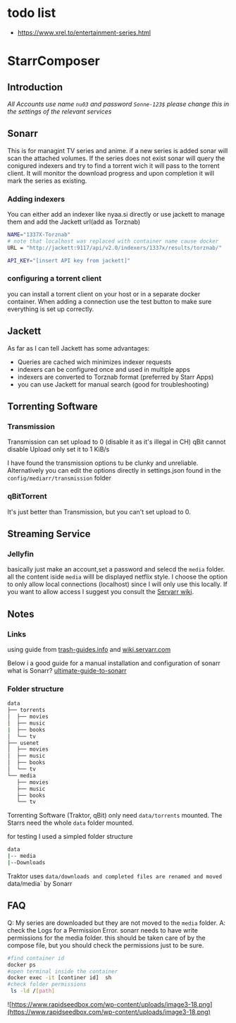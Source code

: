 # todo list
- https://www.xrel.to/entertainment-series.html


# StarrComposer

## Introduction

*All Accounts use name `nu03` and password `Sonne-123$` please change this in the settings of the relevant services*
## Sonarr

This is for managint TV series and anime. if a new series is added sonar will scan the attached volumes. 
If the series does not exist sonar will query the conigured indexers and try to find a torrent wich it will pass to the torrent client.
It will monitor the download progress and upon completion it will mark the series as existing.

### Adding indexers

You can either add an indexer like nyaa.si directly or use jackett to manage them and add the Jackett url(add as Torznab)

```bash
NAME="1337X-Torznab"
# note that localhost was replaced with container name cause docker
URL = "http://jackett:9117/api/v2.0/indexers/1337x/results/torznab/"

API_KEY="[insert API key from jackett]"

```

### configuring a torrent client

you can install a torrent client on your host or in a separate docker container.
When adding a connection use the test button to make sure everything is set up correctly.

## Jackett

As far as I can tell Jackett has some advantages:
- Queries are cached wich minimizes indexer requests
- indexers can be configured once and used in multiple apps
- indexers are converted to Torznab format (preferred by Starr Apps)
- you can use Jackett for manual search (good for troubleshooting)



## Torrenting Software

### Transmission

Transmission can set upload to 0 (disable it as it's illegal in CH)
qBit cannot disable Upload only set it to 1 KiB/s

I have found the transmission options tu be clunky and unreliable. Alternatively you can edit the options directly in settings.json
found in the `config/mediarr/transmission` folder

### qBitTorrent

It's just better than Transmission, but you can't set upload to 0.

## Streaming Service

### Jellyfin
basically just make an account,set a password and selecd the `media` folder. all the content iside `media` willl be displayed netflix style.
I choose the option to only allow local connections (localhost) since I will only use this locally. If you want to allow access I suggest you consult the [Servarr wiki](https://wiki.servarr.com/docker-guide).

## Notes
### Links
 using guide from [trash-guides.info](https://trash-guides.info/File-and-Folder-Structure/How-to-set-up/Docker/) 
 and [wiki.servarr.com](https://wiki.servarr.com/docker-guide)

Below i a good guide for a manual installation and configuration of sonarr
what is Sonarr? [ultimate-guide-to-sonarr](https://www.rapidseedbox.com/blog/ultimate-guide-to-sonarr#02)
 
### Folder structure

 ```bash
 data
├── torrents
│  ├── movies
│  ├── music
|  ├── books
│  └── tv
├── usenet
│  ├── movies
│  ├── music
│  ├── books
│  └── tv
└── media
    ├── movies
    ├── music
    ├── books
    └── tv
 ```
Torrenting Software (Traktor, qBit) only need `data/torrents` mounted.
The Starrs need the whole `data` folder mounted.

for testing I used a simpled folder structure

```bash
data
|-- media
|--Downloads
```

Traktor uses `data/downloads and completed files are renamed and moved  `data/media` by Sonarr

## FAQ
Q: My series are downloaded but they are not moved to the `media` folder.
A: check the Logs for a Permission Error. sonarr needs to have write permissions for the media folder.
this should be taken care of by the compose file, but you should check the permissions just to be sure.

```bash
#find container id
docker ps
#open terminal inside the container
docker exec -it [continer id]  sh
#check folder permissions
 ls -ld /[path]
```




![https://www.rapidseedbox.com/wp-content/uploads/image3-18.png](https://www.rapidseedbox.com/wp-content/uploads/image3-18.png)